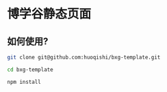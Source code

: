 # 博学谷静态页面

## 如何使用?
```bash
git clone git@github.com:huoqishi/bxg-template.git
```
```bash
cd bxg-template
```
```bash
npm install
```
